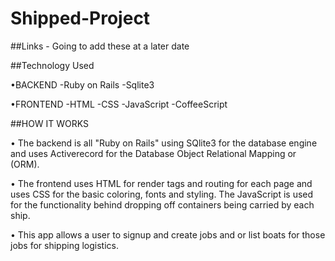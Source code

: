 

# Shipped-Project

##Links 
	- Going to add these at a later date

##Technology Used

•BACKEND 
	-Ruby on Rails -Sqlite3

•FRONTEND 
	-HTML -CSS -JavaScript -CoffeeScript

##HOW IT WORKS


• The backend is all "Ruby on Rails" using SQlite3 for the database engine and uses Activerecord for the Database Object Relational Mapping or (ORM).


• The frontend uses HTML for render tags and routing for each page and uses CSS for the basic coloring, fonts and styling. The JavaScript is used for the functionality behind dropping off containers being carried by each ship.


• This app allows a user to signup and create jobs and or list boats for those jobs for shipping logistics.



